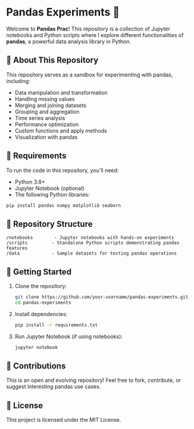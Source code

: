 # Pandas Experiments 🐼

Welcome to **Pandas Prac**! This repository is a collection of Jupyter notebooks and Python scripts where I explore different functionalities of **pandas**, a powerful data analysis library in Python.

## 📌 About This Repository

This repository serves as a sandbox for experimenting with pandas, including:

- Data manipulation and transformation
- Handling missing values
- Merging and joining datasets
- Grouping and aggregation
- Time series analysis
- Performance optimization
- Custom functions and apply methods
- Visualization with pandas

## 🔧 Requirements

To run the code in this repository, you'll need:

- Python 3.8+
- Jupyter Notebook (optional)
- The following Python libraries:

```bash
pip install pandas numpy matplotlib seaborn
```

## 📂 Repository Structure

```
/notebooks        - Jupyter notebooks with hands-on experiments
/scripts         - Standalone Python scripts demonstrating pandas features
/data            - Sample datasets for testing pandas operations
```

## 🚀 Getting Started

1. Clone the repository:

   ```bash
   git clone https://github.com/your-username/pandas-experiments.git
   cd pandas-experiments
   ```

2. Install dependencies:

   ```bash
   pip install -r requirements.txt
   ```

3. Run Jupyter Notebook (if using notebooks):

   ```bash
   jupyter notebook
   ```

## 🤝 Contributions

This is an open and evolving repository! Feel free to fork, contribute, or suggest interesting pandas use cases.

## 📜 License

This project is licensed under the MIT License.
